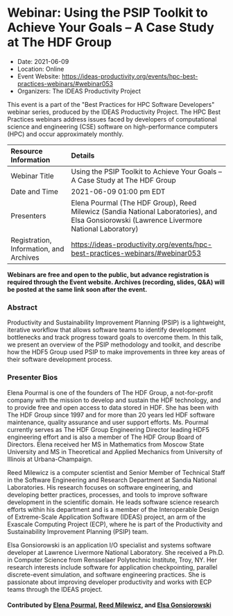# Webinar: Using the PSIP Toolkit to Achieve Your Goals – A Case Study at The HDF Group

- Date: 2021-06-09
- Location: Online
- Event Website: https://ideas-productivity.org/events/hpc-best-practices-webinars/#webinar053
- Organizers: The IDEAS Productivity Project
			   
This event is a part of the "Best Practices for HPC Software
Developers" webinar series, produced by the IDEAS Productivity
Project. The HPC Best Practices webinars address issues faced by
developers of computational science and engineering (CSE) software on
high-performance computers (HPC) and occur approximately monthly.

Resource Information | Details
:--- | :---			   
Webinar Title | Using the PSIP Toolkit to Achieve Your Goals – A Case Study at The HDF Group
Date and Time | 2021-06-09 01:00 pm EDT
Presenters | Elena Pourmal (The HDF Group), Reed Milewicz (Sandia National Laboratories),  and Elsa Gonsiorowski (Lawrence Livermore National Laboratory)
Registration, Information, and Archives | 	<https://ideas-productivity.org/events/hpc-best-practices-webinars/#webinar053>	   

**Webinars are free and open to the public, but advance registration is required through the Event website. Archives (recording, slides, Q&A) will be posted at the same link soon after the event.**

### Abstract
<p>Productivity and Sustainability Improvement Planning (PSIP) is a lightweight, iterative workflow that allows software teams to identify development bottlenecks and track progress toward goals to overcome them. In this talk, we present an overview of the PSIP methodology and toolkit, and describe how the HDF5 Group used PSIP to make improvements in three key areas of their software development process.</p>



### Presenter Bios
<p>Elena Pourmal is one of the founders of The HDF Group, a not-for-profit company with the mission to develop and sustain the HDF technology, and to provide free and open access to data stored in HDF. She has been with The HDF Group since 1997 and for more than 20 years led HDF software maintenance, quality assurance and user support efforts. Ms. Pourmal currently serves as The HDF Group Engineering Director leading HDF5 engineering effort and is also a member of The HDF Group Board of Directors. Elena received her MS in Mathematics from Moscow State University and MS in Theoretical and Applied Mechanics from University of Illinois at Urbana-Champaign.</p>
<p>Reed Milewicz is a computer scientist and Senior Member of Technical Staff in the Software Engineering and Research Department at Sandia National Laboratories. His research focuses on software engineering, and developing better practices, processes, and tools to improve software development in the scientific domain. He leads software science research efforts within his department and is a member of the Interoperable Design of Extreme-Scale Application Software (IDEAS) project, an arm of the Exascale Computing Project (ECP), where he is part of the Productivity and Sustainability Improvement Planning (PSIP) team.</p>
<p>Elsa Gonsiorowski is an application I/O specialist and systems software developer at Lawrence Livermore National Laboratory. She received a Ph.D. in Computer Science from Rensselaer Polytechnic Institute, Troy, NY. Her research interests include software for application checkpointing, parallel discrete-event simulation, and software engineering practices. She is passionate about improving developer productivity and works with ECP teams through the IDEAS project.</p>

    

#### Contributed by [Elena Pourmal](https://github.com/epourmal "Elena Pourmal GitHub profile"), [Reed Milewicz](https://github.com/rmmilewi "Reed Milewicz GitHub profile"),  and [Elsa Gonsiorowski](https://github.com/gonsie "Elsa Gonsiorowski GitHub profile")

<!---
Publish: yes
Categories: skills
Topics: online learning
Level: 2
Prerequisites: default
Aggregate: none
--->
